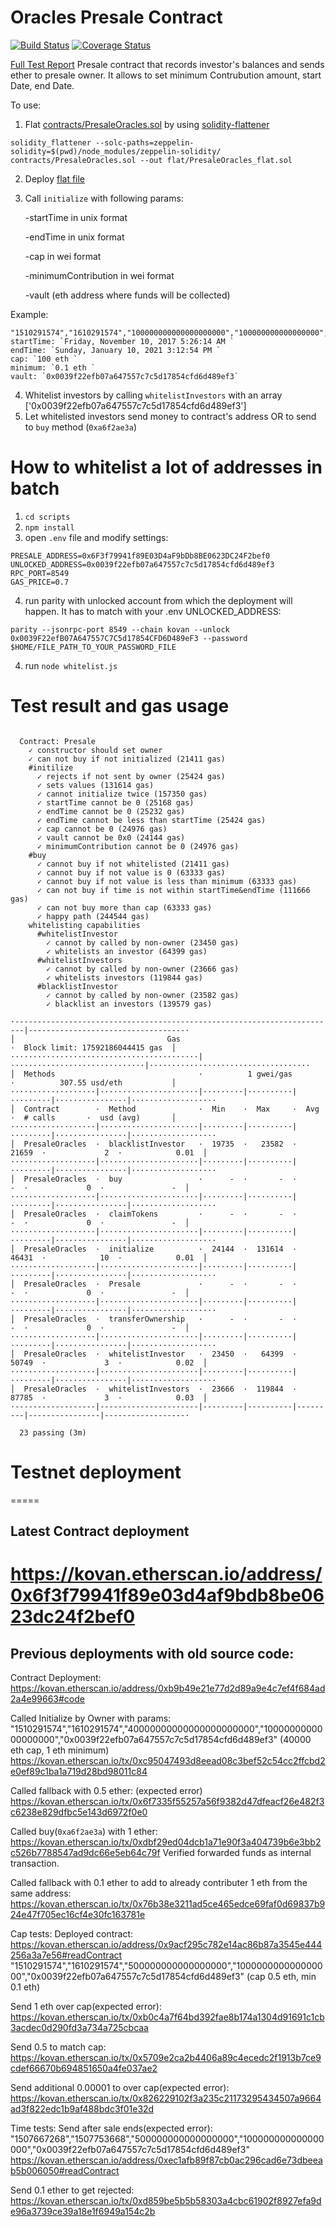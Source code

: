 # Oracles Presale Contract
[![Build Status](https://travis-ci.org/rstormsf/oracles-presale.svg?branch=master)](https://travis-ci.org/rstormsf/oracles-presale)
[![Coverage Status](https://coveralls.io/repos/github/rstormsf/oracles-presale/badge.svg?branch=master)](https://coveralls.io/github/rstormsf/oracles-presale?branch=master)

[Full Test Report](https://rstormsf.github.io/oracles-presale/mochawesome.html)
Presale contract that records investor's balances and sends ether to presale owner.
It allows to set minimum Contrubution amount, start Date, end Date.

To use:
1. Flat [contracts/PresaleOracles.sol](contracts/PresaleOracles.sol) by using [solidity-flattener](https://github.com/BlockCatIO/solidity-flattener)
```
solidity_flattener --solc-paths=zeppelin-solidity=$(pwd)/node_modules/zeppelin-solidity/ contracts/PresaleOracles.sol --out flat/PresaleOracles_flat.sol
```
2. Deploy [flat file](flat/PresaleOracles_flat.sol)
3. Call `initialize` with following params:

    -startTime in unix format 

    -endTime in unix format 

    -cap in wei format 

    -minimumContribution in wei format

    -vault (eth address where funds will be collected) 
    
Example: 

    "1510291574","1610291574","100000000000000000000","100000000000000000","0x0039f22efb07a647557c7c5d17854cfd6d489ef3"
    startTime: `Friday, November 10, 2017 5:26:14 AM `
    endTime: `Sunday, January 10, 2021 3:12:54 PM `
    cap: `100 eth `
    minimum: `0.1 eth `
    vault: `0x0039f22efb07a647557c7c5d17854cfd6d489ef3`
4. Whitelist investors by calling `whitelistInvestors` with an array ['0x0039f22efb07a647557c7c5d17854cfd6d489ef3']
5. Let whitelisted investors send money to contract's address OR to send to `buy` method (`0xa6f2ae3a`)

# How to whitelist a lot of addresses in batch
1. `cd scripts`
2. `npm install`
3. open `.env` file and modify settings:
```
PRESALE_ADDRESS=0x6F3f79941f89E03D4aF9bDb8BE0623DC24F2bef0
UNLOCKED_ADDRESS=0x0039f22efb07a647557c7c5d17854cfd6d489ef3
RPC_PORT=8549
GAS_PRICE=0.7
```
4. run parity with unlocked account from which the deployment will happen. It has to match with your .env UNLOCKED_ADDRESS:
```
parity --jsonrpc-port 8549 --chain kovan --unlock 0x0039F22efB07A647557C7C5d17854CFD6D489eF3 --password $HOME/FILE_PATH_TO_YOUR_PASSWORD_FILE
```
4. run `node whitelist.js`

# Test result and gas usage
```

  Contract: Presale
    ✓ constructor should set owner
    ✓ can not buy if not initialized (21411 gas)
    #initilize
      ✓ rejects if not sent by owner (25424 gas)
      ✓ sets values (131614 gas)
      ✓ cannot initialize twice (157350 gas)
      ✓ startTime cannot be 0 (25168 gas)
      ✓ endTime cannot be 0 (25232 gas)
      ✓ endTime cannot be less than startTime (25424 gas)
      ✓ cap cannot be 0 (24976 gas)
      ✓ vault cannot be 0x0 (24144 gas)
      ✓ minimumContribution cannot be 0 (24976 gas)
    #buy
      ✓ cannot buy if not whitelisted (21411 gas)
      ✓ cannot buy if not value is 0 (63333 gas)
      ✓ cannot buy if not value is less than minimum (63333 gas)
      ✓ can not buy if time is not within startTime&endTime (111666 gas)
      ✓ can not buy more than cap (63333 gas)
      ✓ happy path (244544 gas)
    whitelisting capabilities
      #whitelistInvestor
        ✓ cannot by called by non-owner (23450 gas)
        ✓ whitelists an investor (64399 gas)
      #whitelistInvestors
        ✓ cannot by called by non-owner (23666 gas)
        ✓ whitelists investors (119844 gas)
      #blacklistInvestor
        ✓ cannot by called by non-owner (23582 gas)
        ✓ blacklist an investors (139579 gas)

·------------------------------------------------------------------------|-----------------------------------·
│                                  Gas                                   ·  Block limit: 17592186044415 gas  │
··········································|······························|····································
│  Methods                                ·          1 gwei/gas          ·          307.55 usd/eth           │
···················|······················|·········|··········|·········|················|···················
│  Contract        ·  Method              ·  Min    ·  Max     ·  Avg    ·  # calls       ·  usd (avg)       │
···················|······················|·········|··········|·········|················|···················
│  PresaleOracles  ·  blacklistInvestor   ·  19735  ·   23582  ·  21659  ·             2  ·            0.01  │
···················|······················|·········|··········|·········|················|···················
│  PresaleOracles  ·  buy                 ·      -  ·       -  ·      -  ·             0  ·               -  │
···················|······················|·········|··········|·········|················|···················
│  PresaleOracles  ·  claimTokens         ·      -  ·       -  ·      -  ·             0  ·               -  │
···················|······················|·········|··········|·········|················|···················
│  PresaleOracles  ·  initialize          ·  24144  ·  131614  ·  46431  ·            10  ·            0.01  │
···················|······················|·········|··········|·········|················|···················
│  PresaleOracles  ·  Presale             ·      -  ·       -  ·      -  ·             0  ·               -  │
···················|······················|·········|··········|·········|················|···················
│  PresaleOracles  ·  transferOwnership   ·      -  ·       -  ·      -  ·             0  ·               -  │
···················|······················|·········|··········|·········|················|···················
│  PresaleOracles  ·  whitelistInvestor   ·  23450  ·   64399  ·  50749  ·             3  ·            0.02  │
···················|······················|·········|··········|·········|················|···················
│  PresaleOracles  ·  whitelistInvestors  ·  23666  ·  119844  ·  87785  ·             3  ·            0.03  │
·------------------|----------------------|---------|----------|---------|----------------|------------------·

  23 passing (3m)
```
# Testnet deployment

=====
## Latest Contract deployment
https://kovan.etherscan.io/address/0x6f3f79941f89e03d4af9bdb8be0623dc24f2bef0
=====

## Previous deployments with old source code:

Contract Deployment: https://kovan.etherscan.io/address/0xb9b49e21e77d2d89a9e4c7ef4f684ad2a4e99663#code

Called Initialize by Owner with params: 
"1510291574","1610291574","40000000000000000000000","1000000000000000000","0x0039f22efb07a647557c7c5d17854cfd6d489ef3"
(40000 eth cap, 1 eth minimum)
https://kovan.etherscan.io/tx/0xc95047493d8eead08c3bef52c54cc2ffcbd2e0ef89c1ba1a719d28bd98011c84

Called fallback with 0.5 ether: (expected error)
https://kovan.etherscan.io/tx/0x6f7335f55257a56f9382d47dfeacf26e482f3c6238e829dfbc5e143d6972f0e0

Called buy(`0xa6f2ae3a`) with 1 ether:
https://kovan.etherscan.io/tx/0xdbf29ed04dcb1a71e90f3a404739b6e3bb2c526b7788547ad9dc66e5eb64c79f
Verified forwarded funds as internal transaction.

Called fallback with 0.1 ether to add to already contributer 1 eth from the same address:
https://kovan.etherscan.io/tx/0x76b38e3211ad5ce465edce69faf0d69837b924e47f705ec16cf4e30fc163781e

Cap tests:
Deployed contract: https://kovan.etherscan.io/address/0x9acf295c782e14ac86b87a3545e444256a3a7e56#readContract
"1510291574","1610291574","500000000000000000","100000000000000000","0x0039f22efb07a647557c7c5d17854cfd6d489ef3"
(cap 0.5 eth, min 0.1 eth)

Send 1 eth over cap(expected error):
https://kovan.etherscan.io/tx/0xb0c4a7f64bd392fae8b174a1304d91691c1cb3acdec0d290fd3a734a725cbcaa

Send 0.5 to match cap:
https://kovan.etherscan.io/tx/0x5709e2ca2b4406a89c4ecedc2f1913b7ce9cdef66670b694851650a4fe037ae2

Send additional 0.00001 to over cap(expected error):
https://kovan.etherscan.io/tx/0x826229102f3a235c21173295434507a9664ad3f822edc1b9af488bdc3f01e32d

Time tests:
Send after sale ends(expected error):
"1507667268","1507753668","500000000000000000","100000000000000000","0x0039f22efb07a647557c7c5d17854cfd6d489ef3"
https://kovan.etherscan.io/address/0xec1afb89f87cb0ac296cad6e73dbeeab5b006050#readContract

Send 0.1 ether to get rejected:
https://kovan.etherscan.io/tx/0xd859be5b5b58303a4cbc61902f8927efa9de96a3739ce39a18e1f6949a154c2b

